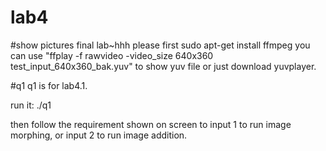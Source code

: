 # lab4
#show pictures
final lab~hhh
please first sudo apt-get install ffmpeg
you can use "ffplay -f rawvideo -video_size 640x360 test_input_640x360_bak.yuv" to show yuv file
or just download yuvplayer.

#q1
q1 is for lab4.1.

run it: ./q1

then follow the requirement shown on screen to input 1 to run image morphing, or input 2 to run image addition.

